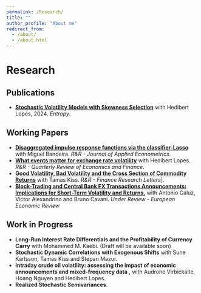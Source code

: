 ```yaml
---
permalink: /Research/
title: ""
author_profile: "About me"
redirect_from: 
  - /about/
  - /about.html
---
```


# Research

## Publications
- [**Stochastic Volatility Models with Skewness Selection**]((https://doi.org/10.3390/e26020142)) with Hedibert Lopes, 2024. *Entropy*.

## Working Papers
- [**Disaggregated impulse response functions via the classifier-Lasso**](/files/BandeiraMartins2025.pdf) with Miguel Bandeira. *R&R - Journal of Applied Econometrics*.
- [**What events matter for exchange rate volatility**](https://doi.org/10.48550/arXiv.2411.16244) with Hedibert Lopes. *R&R - Quarterly Review of Economics and Finance*.
- [**Good Volatility, Bad Volatility and the Cross Section of Commodity Returns**](https://dx.doi.org/10.2139/ssrn.5390453) with Tamas Kiss. *R&R - Finance Research Letters*].
- [**Block-Trading and Central Bank FX Transactions Announcements: Implications for Short-Term Volatility and Returns.**](/files/BandeiraMartins2025.pdf) with Antonio Caluz, Victor Alexandrino and Bruno Cavani. *Under Review - European Economic Review*
  
## Work in Progress
- **Long-Run Interest Rate Differentials and the Profitability of Currency Carry** with Mohammed M. Kaebi. (Draft will be available soon)
- **Stochastic Dynamic Correlations with Exogenous Shifts** with Sune Karlsson, Tamas Kiss and Stepan Mazur.
- **Intraday crude oil volatility: assessing the impact of economic announcements and mixed-frequency data ,** with Audrone Virbickaite, Hoang Nguyen and Hedibert Lopes.
- **Realized Stochastic Semivariances**.
